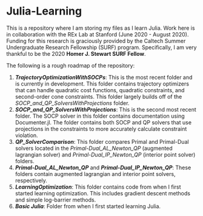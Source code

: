 # Julia-Learning

This is a repository where I am storing my files as I learn Julia. Work here is in collaboration with the REx Lab at Stanford (June 2020 - August 2020). Funding for this research is graciously provided by the Caltech Summer Undergraduate Research Fellowship (SURF) program. Specifically, I am very thankful to be the 2020 __Homer J. Stewart SURF Fellow__.

The following is a rough roadmap of the repository:
1. __*TrajectoryOptimizationWithSOCPs*__: This is the most recent folder and is currently in development. This folder contains trajectory optimizers that can handle quadratic cost functions, quadratic constraints, and second-order cone constraints. This folder largely builds off of the *SOCP_and_QP_SolversWithProjections* folder.
2. __*SOCP_and_QP_SolversWithProjections*__: This is the second most recent folder. The SOCP solver in this folder contains documentation using Documenter.jl. The folder contains both SOCP and QP solvers that use projections in the constraints to more accurately calculate constraint violation.
3. __*QP_SolverComparison*__: This folder compares Primal and Primal-Dual solvers located in the *Primal-Dual_AL_Newton_QP* (augmented lagrangian solver) and *Primal-Dual_IP_Newton_QP* (interior point solver) folders.
4. __*Primal-Dual_AL_Newton_QP*__ and __*Primal-Dual_IP_Newton_QP*__: These folders contain augmented lagrangian and interior point solvers, respectively.
5. __*LearningOptimization*__: This folder contains code from when I first started learning optimization. This includes gradient descent methods and simple log-barrier methods.
6. __*Basic Julia*__: Folder from when I first started learning Julia.
